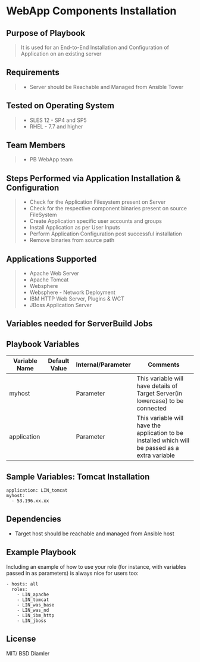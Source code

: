 # WebApp Components Installation 

## Purpose of Playbook
> It is used for an End-to-End Installation and Configuration of Application on an existing server

Requirements
------------
>- Server should be Reachable and Managed from Ansible Tower

Tested on Operating System
--------------------------
>- SLES 12 - SP4 and SP5
>- RHEL - 7.7 and higher

## Team Members
>- PB WebApp team


## Steps Performed via Application Installation & Configuration
>- Check for the Application Filesystem present on Server
>- Check for the respective component binaries present on source FileSystem
>- Create Application specific user accounts and groups
>- Install Application as per User Inputs
>- Perform Application Configuration post successful installation
>- Remove binaries from source path

## Applications Supported
>- Apache Web Server
>- Apache Tomcat
>- Websphere
>- Websphere - Network Deployment
>- IBM HTTP Web Server, Plugins & WCT
>- JBoss Application Server


## Variables needed for ServerBuild Jobs

Playbook Variables
------------------

| Variable Name | Default Value | Internal/Parameter | Comments |
|---------------|---------------|--------------------|----------------|
| myhost | | Parameter | This variable will have details of Target Server(in lowercase) to be connected |
| application |  | Parameter | This variable will have the application to be installed which will be passed as a extra variable  |


## Sample Variables: Tomcat Installation
```
application: LIN_tomcat
myhost:
  - 53.196.xx.xx

```

Dependencies
------------
* Target host should be reachable and managed from Ansible host

Example Playbook
----------------

Including an example of how to use your role (for instance, with variables passed in as parameters) is always nice for users too:

    - hosts: all
      roles:
        - LIN_apache
        - LIN_tomcat
        - LIN_was_base
        - LIN_was_nd
        - LIN_ibm_http
        - LIN_jboss
       

License
-------

MIT/ BSD
Diamler


